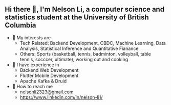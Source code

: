## Hi there 👋, I'm Nelson Li, a computer science and statistics student at the University of British Columbia

- 👀 My interests are
    - Tech Related: Backend Development, CBDC, Machine Learning, Data Analysis, Statistical Inference and Quantitative Fianance
    - Others: Sports (basketball, tennis, badminton, volleyball, table tennis, socccer, ultimate), working out and cooking
- 🌱 I have experience in
    - Backend Web Development
    - Flutter Mobile Development
    - Apache Kafka & Druid 
- 💬 How to reach me
    - nelsonli2323@gmail.com
    - https://www.linkedin.com/in/nelson-li1/



<!--
**nelsonli2323/nelsonli2323** is a ✨ _special_ ✨ repository because its `README.md` (this file) appears on your GitHub profile.

Here are some ideas to get you started:

- 🔭 I’m currently working on ...
- 🌱 I’m currently learning ...
- 👯 I’m looking to collaborate on ...
- 🤔 I’m looking for help with ...
- 💬 Ask me about ...
- 📫 How to reach me: ...
- 😄 Pronouns: ...
- ⚡ Fun fact: ...
-->
